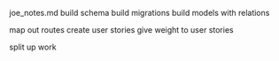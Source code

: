 joe_notes.md
build schema
build migrations
build models with relations


map out routes
create user stories
give weight to user stories

split up work

